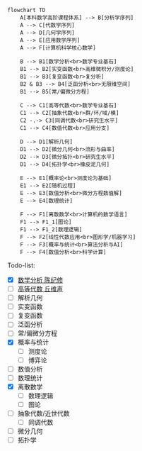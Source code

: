 ```mermaid
flowchart TD
    A[本科数学高阶课程体系] --> B[分析学序列]
    A --> C[代数学序列]
    A --> D[几何学序列]
    A --> E[应用数学序列]
    A --> F[计算机科学核心数学]

    B --> B1[数学分析<br>数学专业基石]
    B1 --> B2[实变函数<br>高维微积分/测度论]
    B1 --> B3[复变函数<br>复分析]
    B2 & B3 --> B4[泛函分析<br>无限维空间]
    B1 --> B5[常/偏微分方程]

    C --> C1[高等代数<br>数学专业基石]
    C1 --> C2[抽象代数<br>群/环/域/模]
    C2 -.-> C3[同调代数<br>研究生水平]
    C1 --> C4[数值代数<br>应用分支]

    D --> D1[解析几何]
    D1 --> D2[微分几何<br>流形与曲率]
    D2 --> D3[微分拓扑<br>研究生水平]
    D1 --> D4[拓扑学<br>橡皮泥几何]

    E --> E1[概率论<br>测度论为基础]
    E1 --> E2[随机过程]
    E --> E3[数值分析<br>微分方程数值解]
    E --> E4[数理统计]

    F --> F1[离散数学<br>计算机的数学语言]
    F1 --> F1_1[图论]
    F1 --> F1_2[数理逻辑]
    F --> F2[线性代数应用<br>图形学/机器学习]
    F --> F3[概率与统计<br>算法分析与AI]
    F --> F4[数值分析<br>科学计算]
```

Todo-list: 
- [x] [数学分析  陈纪修](https://www.bilibili.com/video/BV15v411g7VP)
- [ ] [高等代数 丘维声](https://www.bilibili.com/video/BV1jR4y1M78W)
- [ ] 解析几何
- [ ] 实变函数
- [ ] 复变函数
- [ ] 泛函分析
- [ ] 常/偏微分方程
- [x] 概率与统计
  - [ ] 测度论 
  - [ ] 博弈论
- [ ] 数值分析
- [ ] 数理统计
- [x] 离散数学
  - [ ] 数理逻辑
  - [ ] 图论 
- [ ] 抽象代数/近世代数
  - [ ] 同调代数
- [ ] 微分几何
- [ ] 拓扑学
